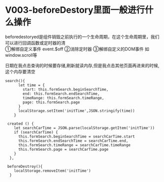 
# V003-beforeDestory里面一般进行什么操作

beforedestoryed是组件销毁之前执行的一个生命周期，在这个生命周期里，我们可以进行回调函数或定时器的清
<br/>
①解绑自定义事件 event.$off
②消除定时器
③解绑自定义的DOM事件 如window.scroll等

日期在我点击查询的时候要存储,刷新就读内存,但是我点击其他页面再进来的时候,这个内存要清空

<!-- 搜索时候存储 -->
```
search(){
      let time = { 
        start: this.formSearch.beginSearchTime,
        end: this.formSearch.endSearchTime,
        timeRange: this.formSearch.timeRange,
        page: this.formSearch.page
      }
      localStorage.setItem('initTime',JSON.stringify(time))
    }
```

<!-- 刷新时候判断有没有搜索过，有的话直接在缓存中取 -->
```
 created () {  
    let searchCarTime = JSON.parse(localStorage.getItem('initTime'))
    if (searchCarTime) {
      this.formSearch.beginSearchTime = searchCarTime.start
      this.formSearch.endSearchTime = searchCarTime.end,
      this.formSearch.timeRange = searchCarTime.timeRange 
      this.formSearch.page = searchCarTime.page 
    }
  },
```


<!-- 离开页面时候销毁 -->
```
 beforeDestroy(){
    localStorage.removeItem('initTime')
  }
```